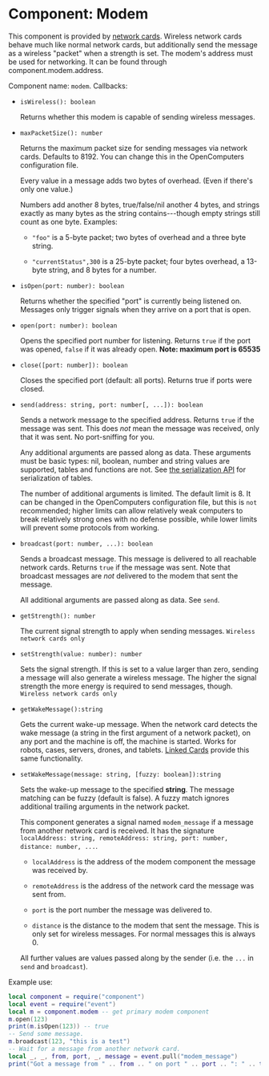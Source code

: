 # Component: Modem

This component is provided by [network cards](/item/network_card).
Wireless network cards behave much like normal network cards, but
additionally send the message as a wireless "packet" when a strength
is set. The modem's address must be used for networking. It can be
found through component.modem.address.

Component name: `modem`. Callbacks:

- `isWireless(): boolean`

    Returns whether this modem is capable of sending wireless messages.

- `maxPacketSize(): number`

    Returns the maximum packet size for sending messages via network
    cards. Defaults to 8192. You can change this in the OpenComputers
    configuration file.

    Every value in a message adds two bytes of overhead. (Even if
    there's only one value.)

    Numbers add another 8 bytes, true/false/nil another 4 bytes, and
    strings exactly as many bytes as the string contains---though
    empty strings still count as one byte.
    Examples:

    - `"foo"` is a 5-byte packet; two bytes of overhead and a three
        byte string.

    - `"currentStatus",300` is a 25-byte packet; four bytes overhead,
        a 13-byte string, and 8 bytes for a number.

- `isOpen(port: number): boolean`

    Returns whether the specified "port" is currently being listened
    on. Messages only trigger signals when they arrive on a port that is
    open.

- `open(port: number): boolean`

    Opens the specified port number for listening. Returns `true` if the
    port was opened, `false` if it was already open. **Note: maximum
    port is 65535**

- `close([port: number]): boolean`

    Closes the specified port (default: all ports). Returns true if
    ports were closed.

- `send(address: string, port: number[, ...]): boolean`

    Sends a network message to the specified address. Returns `true` if
    the message was sent. This does *not* mean the message was received,
    only that it was sent. No port-sniffing for you.

    Any additional arguments are passed along as data. These arguments
    must be basic types: nil, boolean, number and string values are
    supported, tables and functions are not. See
    [the serialization API](/api/serialization) for serialization
    of tables.

    The number of additional arguments is limited. The default limit
    is 8. It can be changed in the OpenComputers configuration file, but
    this is `not` recommended; higher limits can allow relatively weak
    computers to break relatively strong ones with no defense possible,
    while lower limits will prevent some protocols from working.

- `broadcast(port: number, ...): boolean`

    Sends a broadcast message. This message is delivered to all
    reachable network cards. Returns `true` if the message was sent.
    Note that broadcast messages are *not* delivered to the modem that
    sent the message.

    All additional arguments are passed along as data. See `send`.

- `getStrength(): number`

    The current signal strength to apply when sending messages.
    `Wireless network cards only`

- `setStrength(value: number): number`

    Sets the signal strength. If this is set to a value larger than
    zero, sending a message will also generate a wireless message. The
    higher the signal strength the more energy is required to send
    messages, though.
    `Wireless network cards only`

- `getWakeMessage():string`

    Gets the current wake-up message. When the network card detects the
    wake message (a string in the first argument of a network packet),
    on any port and the machine is off, the machine is started. Works
    for robots, cases, servers, drones, and tablets.
    [Linked Cards](/component/tunnel) provide this same
    functionality.

- `setWakeMessage(message: string, [fuzzy: boolean]):string`

    Sets the wake-up message to the specified **string**. The message
    matching can be fuzzy (default is false). A fuzzy match ignores
    additional trailing arguments in the network packet.

    This component generates a signal named `modem_message` if a message
    from another network card is received. It has the signature
    `localAddress: string, remoteAddress: string, port: number, distance:
    number, ...`.

    - `localAddress` is the address of the modem component the message
        was received by.

    - `remoteAddress` is the address of the network card the message was sent from.

    - `port` is the port number the message was delivered to.

    - `distance` is the distance to the modem that sent the message. This is only
        set for wireless messages. For normal messages this is always 0.

    All further values are values passed along by the sender
    (i.e. the `...` in `send` and `broadcast`).

Example use:

``` lua
local component = require("component")
local event = require("event")
local m = component.modem -- get primary modem component
m.open(123)
print(m.isOpen(123)) -- true
-- Send some message.
m.broadcast(123, "this is a test")
-- Wait for a message from another network card.
local _, _, from, port, _, message = event.pull("modem_message")
print("Got a message from " .. from .. " on port " .. port .. ": " .. tostring(message))
```